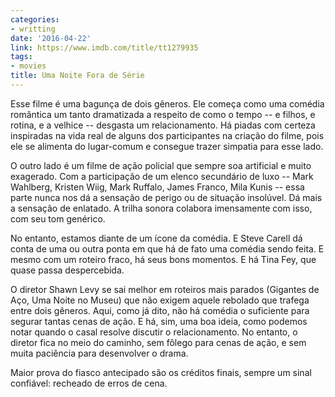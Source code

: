 ```yaml
---
categories:
- writting
date: '2016-04-22'
link: https://www.imdb.com/title/tt1279935
tags:
- movies
title: Uma Noite Fora de Série
---
```


Esse filme é uma bagunça de dois gêneros. Ele começa como uma comédia romântica um tanto dramatizada a respeito de como o tempo -- e filhos, e rotina, e a velhice -- desgasta um relacionamento. Há piadas com certeza inspiradas na vida real de alguns dos participantes na criação do filme, pois ele se alimenta do lugar-comum e consegue trazer simpatia para esse lado.

O outro lado é um filme de ação policial que sempre soa artificial e muito exagerado. Com a participação de um elenco secundário de luxo -- Mark Wahlberg, Kristen Wiig, Mark Ruffalo, James Franco, Mila Kunis -- essa parte nunca nos dá a sensação de perigo ou de situação insolúvel. Dá mais a sensação de enlatado. A trilha sonora colabora imensamente com isso, com seu tom genérico.

No entanto, estamos diante de um ícone da comédia. E Steve Carell dá conta de uma ou outra ponta em que há de fato uma comédia sendo feita. E mesmo com um roteiro fraco, há seus bons momentos. E há Tina Fey, que quase passa despercebida.

O diretor Shawn Levy se sai melhor em roteiros mais parados (Gigantes de Aço, Uma Noite no Museu) que não exigem aquele rebolado que trafega entre dois gêneros. Aqui, como já dito, não há comédia o suficiente para segurar tantas cenas de ação. E há, sim, uma boa ideia, como podemos notar quando o casal resolve discutir o relacionamento. No entanto, o diretor fica no meio do caminho, sem fôlego para cenas de ação, e sem muita paciência para desenvolver o drama.

Maior prova do fiasco antecipado são os créditos finais, sempre um sinal confiável: recheado de erros de cena.